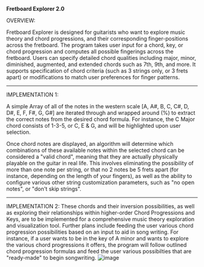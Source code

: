 **Fretboard Explorer 2.0**

OVERVIEW:

Fretboard Explorer is designed for guitarists who want to explore music theory and chord progressions, and their corresponding finger-positions across the fretboard. The program takes user input for a chord, key, or chord progression and computes all possible fingerings across the fretboard. Users can specify detailed chord qualities including major, minor, diminished, augmented, and extended chords such as 7th, 9th, and more. It supports specification of chord criteria (such as 3 strings only, or 3 frets apart) or modifications to match user preferences for finger patterns.  

________________________________________________________

IMPLEMENTATION 1:

A simple Array of all of the notes in the western scale [A, A#, B, C, C#, D, D#, E, F, F#, G, G#] are iterated through and wrapped around (%) to extract the correct notes from the desired chord formula. For instance, the C Major chord consists of 1-3-5, or C, E & G, and will be highlighted upon user selection.

Once chord notes are displayed, an algorithm will determine which combinations of these available notes within the selected chord can be considered a "valid chord", meaning that they are actually physically playable on the guitar in real life. This involves eliminating the possibility of more than one note per string, or that no 2 notes be 5 frets apart (for instance, depending on the length of your fingers), as well as the ability to configure various other string customization parameters, such as "no open notes", or "don't skip strings".

________________________________________________________

IMPLEMENTATION 2:
These chords and their inversion possibilities, as well as exploring their relationships within higher-order Chord Progressions and Keys, are to be implemented for a comprehensive music theory exploration and visualization tool. Further plans include feeding the user various chord progression possibilities based on an input to aid in song writing. For instance, if a user wants to be in the key of A minor and wants to explore the various chord progressions it offers, the program will follow outlined chord progression formulas and feed the user various possibilties that are "ready-made" to begin songwriting. 
![image](https://github.com/RidwanSharkar/Fretboard-2.0/assets/158855066/3ecf0a70-ade2-4e37-8158-b2a714cb42e3)





